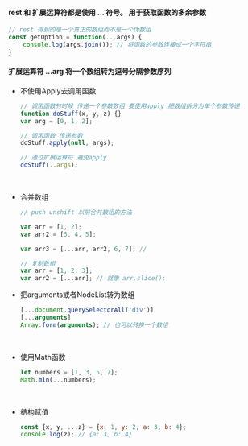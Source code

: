 #### rest 和 扩展运算符都是使用 ... 符号。 用于获取函数的多余参数 

```javascript
// rest 得到的是一个真正的数组而不是一个伪数组
const getOption = function(...args) {
    console.log(args.join()); // 将函数的参数连接成一个字符串
}
```





#### 扩展运算符 ...arg 将一个数组转为逗号分隔参数序列

* 不使用Apply去调用函数

  ```javascript
  // 调用函数的时候 传递一个参数数组 要使用apply 把数组拆分为单个参数传递
  function doStuff(x, y, z) {}
  var arg = [0, 1, 2];

  // 调用函数 传递参数
  doStuff.apply(null, args);

  // 通过扩展运算符 避免apply 
  doStuff(..args);
  ```

  ​

* 合并数组

  ```javascript
  // push unshift 以前合并数组的方法

  var arr = [1, 2];
  var arr2 = [3, 4, 5];

  var arr3 = [...arr, arr2, 6, 7]; //

  // 复制数组
  var arr = [1, 2, 3];
  var arr2 = [...arr]; // 就像 arr.slice();
  ```

* 把arguments或者NodeList转为数组

  ```javascript
  [...document.querySelectorAll('div')]
  [...arguments]
  Array.form(arguments); // 也可以转换一个数组
  ```

  ​

* 使用Math函数

  ```javascript
  let numbers = [1, 3, 5, 7];
  Math.min(...numbers); 
  ```

  ​

* 结构赋值

  ```javascript
  const {x, y, ...z} = {x: 1, y: 2, a: 3, b: 4};
  console.log(z); // {a: 3, b: 4}
  ```

  ​

































